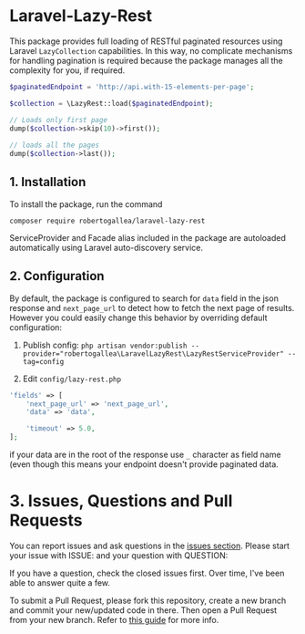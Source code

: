 # Laravel-Lazy-Rest

This package provides full loading of RESTful paginated resources using Laravel `LazyCollection` capabilities.
In this way, no complicate mechanisms for handling pagination is required because the package manages all the complexity
for you, if required.

```php
$paginatedEndpoint = 'http://api.with-15-elements-per-page';

$collection = \LazyRest::load($paginatedEndpoint);

// Loads only first page
dump($collection->skip(10)->first());
 
// loads all the pages
dump($collection->last());
```
## 1. Installation
To install the package, run the command

`composer require robertogallea/laravel-lazy-rest`

ServiceProvider and Facade alias included in the package are autoloaded automatically using Laravel auto-discovery 
service.

## 2. Configuration
By default, the package is configured to search for `data` field in the json response and `next_page_url` to detect how 
to fetch the next page of results. However you could easily change this behavior by overriding default configuration:

1. Publish config:
`php artisan vendor:publish --provider="robertogallea\LaravelLazyRest\LazyRestServiceProvider" --tag=config`

2. Edit `config/lazy-rest.php`
```php
'fields' => [
    'next_page_url' => 'next_page_url',
    'data' => 'data',

    'timeout' => 5.0,
];
```
if your data are in the root of the response use `_` character as field name (even though this means your endpoint 
doesn't provide paginated data.

# 3. Issues, Questions and Pull Requests
You can report issues and ask questions in the 
[issues section](https://github.com/robertogallea/Laravel-Lazy-Rest/issues).
Please start your issue with ISSUE: and your question 
with QUESTION:

If you have a question, check the closed issues first. Over time, I've been able to answer quite a few.

To submit a Pull Request, please fork this repository, create a new branch and commit your new/updated code in there. 
Then open a Pull Request from your new branch. Refer to 
[this guide](https://help.github.com/articles/about-pull-requests/) for more info.